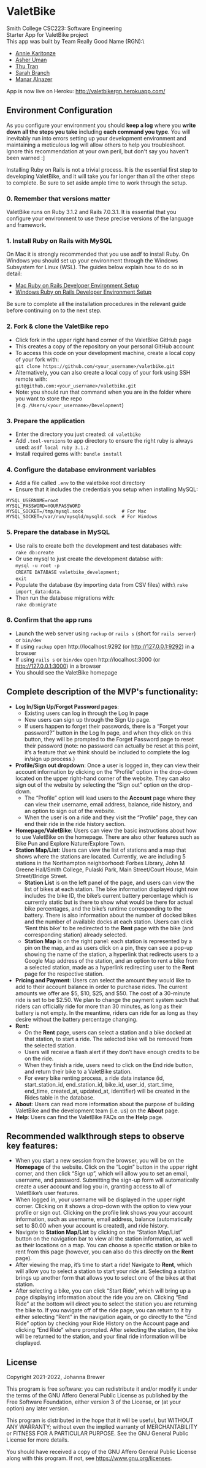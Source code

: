 # ValetBike

Smith College CSC223: Software Engineering\
Starter App for ValetBike project\
This app was built by Team Really Good Name (RGN):\
- [Annie Karitonze](https://github.com/stardess)
- [Asher Uman](https://github.com/ashruman)
- [Thu Tran](https://github.com/thuntran)
- [Sarah Branch](https://github.com/sbranch58)
- [Manar Alnazer](https://github.com/Manarnz)

App is now live on Heroku: http://valetbikergn.herokuapp.com/ 

## Environment Configuration

As you configure your environment you should **keep a log** where you **write down all the steps you take** including **each command you type**. You will inevitably run into errors setting up your development environment and maintaining a meticulous log will allow others to help you troubleshoot. Ignore this recommendation at your own peril, but don't say you haven't been warned :]

Installing Ruby on Rails is not a trivial process. It is the essential first step to developing ValetBike, and it will take you far longer than all the other steps to complete. Be sure to set aside ample time to work through the setup.

### 0. Remember that versions matter
ValetBike runs on Ruby 3.1.2 and Rails 7.0.3.1. It is essential that you configure your environment to use these precise versions of the language and framework.

### 1. Install Ruby on Rails with MySQL

On Mac it is strongly recommended that you use asdf to install Ruby. On Windows you should set up your environment through the Windows Subsystem for Linux (WSL). The guides below explain how to do so in detail:

- [Mac Ruby on Rails Developer Environment Setup](https://github.com/deadroxy/valetbike/blob/master/notes/mac-setup.md)
- [Windows Ruby on Rails Developer Environment Setup](https://github.com/deadroxy/valetbike/blob/master/notes/windows-setup.md)

Be sure to complete all the installation procedures in the relevant guide before continuing on to the next step.

### 2. Fork & clone the ValetBike repo

- Click fork in the upper right hand corner of the ValetBike GitHub page
- This creates a copy of the repository on your personal GitHub account
- To access this code on your development machine, create a local copy of your fork with:\
  `git clone https://github.com/<your_username>/valetbike.git`
- Alternatively, you can also create a local copy of your fork using SSH remote with:\
  `git@github.com:<your_username>/valetbike.git`
- Note: you should run that command when you are in the folder where you want to store the repo\
  (e.g. `/Users/<your_username>/Development`)

### 3. Prepare the application

- Enter the directory you just created: `cd valetbike`
- Add `.tool-versions` to app directory to ensure the right ruby is always used: `asdf local ruby 3.1.2`
- Install required gems with: `bundle install`

### 4. Configure the database environment variables

- Add a file called `.env` to the valetbike root directory
- Ensure that it includes the credentials you setup when installing MySQL:

```shell
MYSQL_USERNAME=root
MYSQL_PASSWORD=YOURPASSWORD
MYSQL_SOCKET=/tmp/mysql.sock              # For Mac
MYSQL_SOCKET=/var/run/mysqld/mysqld.sock  # For Windows
```

### 5. Prepare the database in MySQL

- Use rails to create both the development and test databases with:\
  `rake db:create`
- Or use mysql to just create the development databse with:\
  `mysql -u root -p`\
  `CREATE DATABASE valetbike_development;`\
  `exit`
- Populate the database (by importing data from CSV files) with:\ 
  `rake import_data:data`.
- Then run the database migrations with:\
  `rake db:migrate`

### 6. Confirm that the app runs

* Launch the web server using `rackup` or `rails s` (short for `rails server`) or `bin/dev`
* If using `rackup` open http://localhost:9292 (or http://127.0.0.1:9292) in a browser
* If using `rails s` or `bin/dev` open http://localhost:3000 (or http://127.0.0.1:3000) in a browser
* You should see the ValetBike homepage

## Complete description of the MVP's functionality: 
- **Log In/Sign Up/Forgot Password pages**:
  - Existing users can log in through the Log In page
  - New users can sign up through the Sign Up page.
  - If users happen to forget their passwords, there is a “Forget your password?” button in the Log In page, and when they click on this button, they will be prompted to the Forget Password page to reset their password (note: no password can actually be reset at this point, it’s a feature that we think should be included to complete the log in/sign up process.)
- **Profile/Sign out dropdown**: Once a user is logged in, they can view their account information by clicking on the “Profile” option in the drop-down located on the upper right-hand corner of the website. They can also sign out of the website by selecting the “Sign out” option on the drop-down.
  - The “Profile” option will lead users to the **Account** page where they can view their username, email address, balance, ride history, and an option to sign out of the website.
  - When the user is on a ride and they visit the “Profile” page, they can end their ride in the ride history section.
- **Homepage/ValetBike**: Users can view the basic instructions about how to use ValetBike on the homepage. There are also other features such as Bike Pun and Explore Nature/Explore Town. 
- **Station Map/List**: Users can view the list of stations and a map that shows where the stations are located. Currently, we are including 5 stations in the Northampton neighborhood: Forbes Library, John M Greene Hall/Smith College, Pulaski Park, Main Street/Court House, Main Street/Bridge Street. 
  - **Station List** is on the left panel of the page, and users can view the list of bikes at each station. The bike information displayed right now includes the bike ID, the bike’s current battery percentage which is currently static but is there to show what would be there for actual bike percentages, and the bike’s runtime corresponding to the battery. There is also information about the number of docked bikes and the number of available docks at each station. Users can click ‘Rent this bike’ to be redirected to the **Rent** page with the bike (and corresponding station) already selected. 
  - **Station Map** is on the right panel: each station is represented by a pin on the map, and as users click on a pin, they can see a pop-up showing the name of the station, a hyperlink that redirects users to a Google Map address of the station, and an option to rent a bike from a selected station, made as a hyperlink redirecting user to the **Rent** page for the respective station.
- **Pricing and Payment**: Users can select the amount they would like to add to their account balance in order to purchase rides. The current amounts we offer are $5, $10, $25, and $50. The cost of a 30-minute ride is set to be $2.50. We plan to change the payment system such that riders can officially ride for more than 30 minutes, as long as their battery is not empty. In the meantime, riders can ride for as long as they desire without the battery percentage changing.
- **Rent**: 
  - On the **Rent** page, users can select a station and a bike docked at that station, to start a ride. The selected bike will be removed from the selected station.
  - Users will receive a flash alert if they don’t have enough credits to be on the ride. 
  - When they finish a ride, users need to click on the End ride button, and return their bike to a ValetBike station.  
  - For every bike renting process, a ride data instance (id, start_station_id, end_station_id, bike_id, user_id, start_time, end_time, created_at, updated_at, identifier) will be created in the Rides table in the database.
- **About**: Users can read more information about the purpose of building ValetBike and the development team (i.e. us) on the **About** page. 
- **Help**: Users can find the ValetBike FAQs on the **Help** page.

## Recommended walkthrough steps to observe key features:
- When you start a new session from the browser, you will be on the **Homepage** of the website. Click on the “Login” button in the upper right corner, and then click “Sign up”, which will allow you to set an email, username, and password. Submitting the sign-up form will automatically create a user account and log you in, granting access to all of ValetBike’s user features.
- When logged in, your username will be displayed in the upper right corner. Clicking on it shows a drop-down with the option to view your profile or sign out. Clicking on the profile link shows you your account information, such as username, email address, balance (automatically set to $0.00 when your account is created), and ride history.
- Navigate to **Station Map/List** by clicking on the “Station Map/List” button on the navigation bar to view all the station information, as well as their locations on a map. You can choose a specific station or bike to rent from this page (however, you can also do this directly on the **Rent** page).
- After viewing the map, it’s time to start a ride! Navigate to **Rent**, which will allow you to select a station to start your ride at. Selecting a station brings up another form that allows you to select one of the bikes at that station.
- After selecting a bike, you can click “Start Ride”, which will bring up a page displaying information about the ride you are on. Clicking “End Ride” at the bottom will direct you to select the station you are returning the bike to. If you navigate off of the ride page, you can return to it by either selecting “Rent” in the navigation again, or go directly to the “End Ride” option by checking your Ride History on the Account page and clicking “End Ride” where prompted. After selecting the station, the bike will be returned to the station, and your final ride information will be displayed.

## License
Copyright 2021-2022, Johanna Brewer

This program is free software: you can redistribute it and/or modify it under the terms of the GNU Affero General Public License as published by the Free Software Foundation, either version 3 of the License, or (at your option) any later version.

This program is distributed in the hope that it will be useful, but WITHOUT ANY WARRANTY; without even the implied warranty of MERCHANTABILITY or FITNESS FOR A PARTICULAR PURPOSE. See the GNU General Public License for more details.

You should have received a copy of the GNU Affero General Public License along with this program. If not, see https://www.gnu.org/licenses.

